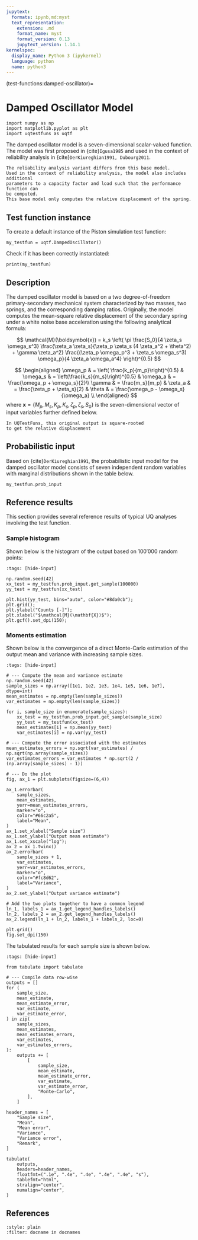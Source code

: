 ```yaml
---
jupytext:
  formats: ipynb,md:myst
  text_representation:
    extension: .md
    format_name: myst
    format_version: 0.13
    jupytext_version: 1.14.1
kernelspec:
  display_name: Python 3 (ipykernel)
  language: python
  name: python3
---
```


(test-functions:damped-oscillator)=
# Damped Oscillator Model

```{code-cell} ipython3
import numpy as np
import matplotlib.pyplot as plt
import uqtestfuns as uqtf
```

The damped oscillator model is a seven-dimensional scalar-valued function.
The model was first proposed in {cite}`Igusa1985` and used in the context of
reliability analysis in {cite}`DerKiureghian1991, Dubourg2011`.

```{note}
The reliability analysis variant differs from this base model.
Used in the context of reliability analysis, the model also includes additional
parameters to a capacity factor and load such that the performance function can
be computed.
This base model only computes the relative displacement of the spring.
```

## Test function instance

To create a default instance of the Piston simulation test function:

```{code-cell} ipython3
my_testfun = uqtf.DampedOscillator()
```

Check if it has been correctly instantiated:

```{code-cell} ipython3
print(my_testfun)
```

## Description

The damped oscillator model is based on a two degree-of-freedom
primary-secondary mechanical system characterized by two masses,
two springs, and the corresponding damping ratios.
Originally, the model computes the mean-square relative displacement of
the secondary spring under a white noise base acceleration using
the following analytical formula:

$$
\mathcal{M}(\boldsymbol{x}) = k_s \left( \pi \frac{S_0}{4 \zeta_s \omega_s^3} \frac{\zeta_a \zeta_s}{\zeta_p \zeta_s (4 \zeta_a^2 + \theta^2) + \gamma \zeta_a^2} \frac{(\zeta_p \omega_p^3 + \zeta_s \omega_s^3) \omega_p}{4 \zeta_a \omega_a^4} \right)^{0.5}
$$

$$
\begin{aligned}
	\omega_p & = \left( \frac{k_p}{m_p}\right)^{0.5} & \omega_s & = \left(\frac{k_s}{m_s}\right)^{0.5} & \omega_a & = \frac{\omega_p + \omega_s}{2}\\
	\gamma & = \frac{m_s}{m_p} & \zeta_a & = \frac{\zeta_p + \zeta_s}{2} & \theta & = \frac{\omega_p - \omega_s}{\omega_a} \\
\end{aligned}
$$
where $\boldsymbol{x} = \{ M_p, M_s, K_p, K_s, \zeta_p, \zeta_s, S_0 \}$
is the seven-dimensional vector of input variables further defined below.

```{note}
In UQTestFuns, this original output is square-rooted
to get the relative displacement
```

## Probabilistic input

Based on {cite}`DerKiureghian1991`,
the probabilistic input model for the damped oscillator model consists of
seven independent random variables with marginal distributions
shown in the table below.

```{code-cell} ipython3
my_testfun.prob_input
```

## Reference results

This section provides several reference results of typical UQ analyses involving
the test function.

### Sample histogram

Shown below is the histogram of the output based on $100'000$ random points:

```{code-cell} ipython3
:tags: [hide-input]

np.random.seed(42)
xx_test = my_testfun.prob_input.get_sample(100000)
yy_test = my_testfun(xx_test)

plt.hist(yy_test, bins="auto", color="#8da0cb");
plt.grid();
plt.ylabel("Counts [-]");
plt.xlabel("$\mathcal{M}(\mathbf{X})$");
plt.gcf().set_dpi(150);
```

### Moments estimation

Shown below is the convergence of a direct Monte-Carlo estimation of
the output mean and variance with increasing sample sizes.

```{code-cell} ipython3
:tags: [hide-input]

# --- Compute the mean and variance estimate
np.random.seed(42)
sample_sizes = np.array([1e1, 1e2, 1e3, 1e4, 1e5, 1e6, 1e7], dtype=int)
mean_estimates = np.empty(len(sample_sizes))
var_estimates = np.empty(len(sample_sizes))

for i, sample_size in enumerate(sample_sizes):
    xx_test = my_testfun.prob_input.get_sample(sample_size)
    yy_test = my_testfun(xx_test)
    mean_estimates[i] = np.mean(yy_test)
    var_estimates[i] = np.var(yy_test)

# --- Compute the error associated with the estimates
mean_estimates_errors = np.sqrt(var_estimates) / np.sqrt(np.array(sample_sizes))
var_estimates_errors = var_estimates * np.sqrt(2 / (np.array(sample_sizes) - 1))

# --- Do the plot
fig, ax_1 = plt.subplots(figsize=(6,4))

ax_1.errorbar(
    sample_sizes,
    mean_estimates,
    yerr=mean_estimates_errors,
    marker="o",
    color="#66c2a5",
    label="Mean",
)
ax_1.set_xlabel("Sample size")
ax_1.set_ylabel("Output mean estimate")
ax_1.set_xscale("log");
ax_2 = ax_1.twinx()
ax_2.errorbar(
    sample_sizes + 1,
    var_estimates,
    yerr=var_estimates_errors,
    marker="o",
    color="#fc8d62",
    label="Variance",
)
ax_2.set_ylabel("Output variance estimate")

# Add the two plots together to have a common legend
ln_1, labels_1 = ax_1.get_legend_handles_labels()
ln_2, labels_2 = ax_2.get_legend_handles_labels()
ax_2.legend(ln_1 + ln_2, labels_1 + labels_2, loc=0)

plt.grid()
fig.set_dpi(150)
```

The tabulated results for each sample size is shown below.

```{code-cell} ipython3
:tags: [hide-input]

from tabulate import tabulate

# --- Compile data row-wise
outputs = []
for (
    sample_size,
    mean_estimate,
    mean_estimate_error,
    var_estimate,
    var_estimate_error,
) in zip(
    sample_sizes,
    mean_estimates,
    mean_estimates_errors,
    var_estimates,
    var_estimates_errors,
):
    outputs += [
        [
            sample_size,
            mean_estimate,
            mean_estimate_error,
            var_estimate,
            var_estimate_error,
            "Monte-Carlo",
        ],
    ]

header_names = [
    "Sample size",
    "Mean",
    "Mean error",
    "Variance",
    "Variance error",
    "Remark",
]

tabulate(
    outputs,
    headers=header_names,
    floatfmt=(".1e", ".4e", ".4e", ".4e", ".4e", "s"),
    tablefmt="html",
    stralign="center",
    numalign="center",
)
```

## References

```{bibliography}
:style: plain
:filter: docname in docnames
```